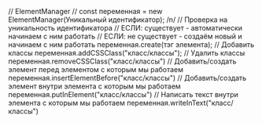 
// ElementManager //
const переменная = new ElementManager(Уникальный идентификатор); /n/
// Проверка на уникальность идентификатора
// ECЛИ: существует - автоматически начинаем с ним работать
// ECЛИ: не существует - создаём новый и начинаем с ним работать
переменная.create(тэг элемента);
// Добавить классы
переменная.addCSSClass("класс/классы"); 
// Удалить классы
переменная.removeCSSClass("класс/классы")
// Добавить/создать элемент перед элементом с которым мы работаем
переменная.insertElementBefore("класс/классы")
// Добавить/создать элемент внутри элемента с которым мы работаем
переменная.putInElement("класс/классы")
// Написать текст внутри элемента с которым мы работаем
переменная.writeInText("класс/классы")


